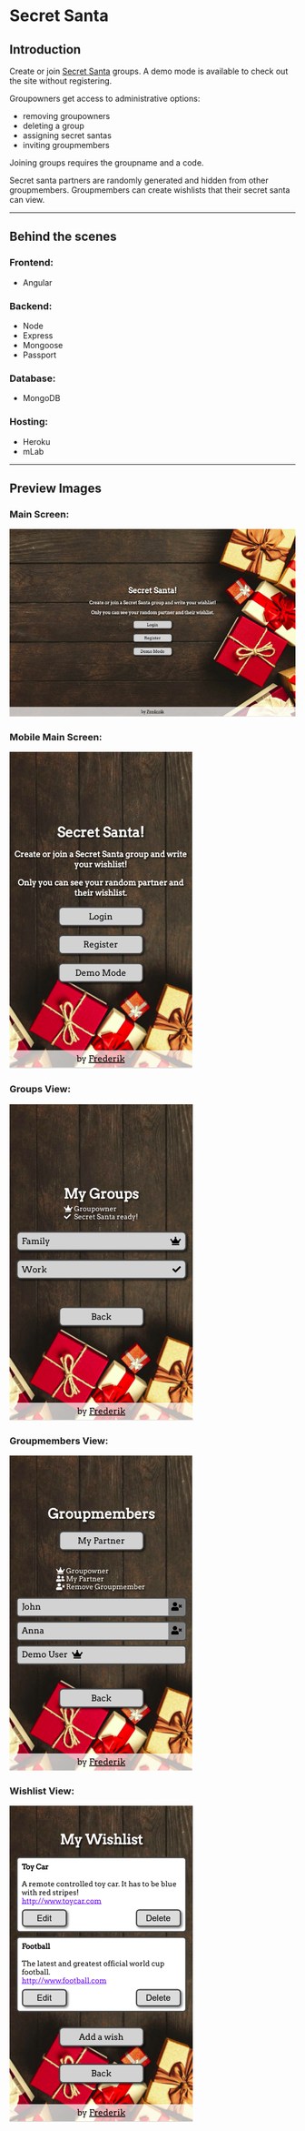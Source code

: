 # Secret Santa

## Introduction
Create or join [Secret Santa](https://en.wikipedia.org/wiki/Secret_Santa "Wikipedia") groups. A demo mode is available to check out the site without registering.

Groupowners get access to administrative options: 
* removing groupowners
* deleting a group
* assigning secret santas
* inviting groupmembers

Joining groups requires the groupname and a code.

Secret santa partners are randomly generated and hidden from other groupmembers. Groupmembers can create wishlists that their secret santa can view.

***

## Behind the scenes
### Frontend:
* Angular

### Backend:
* Node
* Express
* Mongoose
* Passport

### Database:
* MongoDB

### Hosting:
* Heroku
* mLab

***

## Preview Images
### Main Screen:
![Main](main.png)

### Mobile Main Screen:
![Mobile](mobile.png)

### Groups View:
![Groups](groups.png)

### Groupmembers View:
![Groupmembers](groupmembers.png)

### Wishlist View:
![Wishlist](wishlist.png)